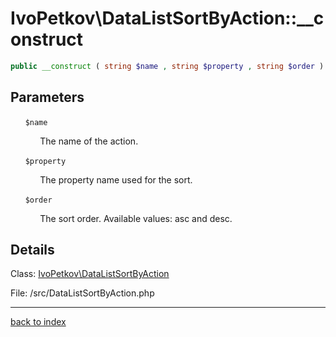 # IvoPetkov\DataListSortByAction::__construct

```php
public __construct ( string $name , string $property , string $order )
```

## Parameters

&nbsp;&nbsp;&nbsp;&nbsp;&nbsp;&nbsp;`$name`

&nbsp;&nbsp;&nbsp;&nbsp;&nbsp;&nbsp;&nbsp;&nbsp;&nbsp;&nbsp;&nbsp;&nbsp;The name of the action.

&nbsp;&nbsp;&nbsp;&nbsp;&nbsp;&nbsp;`$property`

&nbsp;&nbsp;&nbsp;&nbsp;&nbsp;&nbsp;&nbsp;&nbsp;&nbsp;&nbsp;&nbsp;&nbsp;The property name used for the sort.

&nbsp;&nbsp;&nbsp;&nbsp;&nbsp;&nbsp;`$order`

&nbsp;&nbsp;&nbsp;&nbsp;&nbsp;&nbsp;&nbsp;&nbsp;&nbsp;&nbsp;&nbsp;&nbsp;The sort order. Available values: asc and desc.

## Details

Class: [IvoPetkov\DataListSortByAction](ivopetkov.datalistsortbyaction.class.md)

File: /src/DataListSortByAction.php

---

[back to index](index.md)

